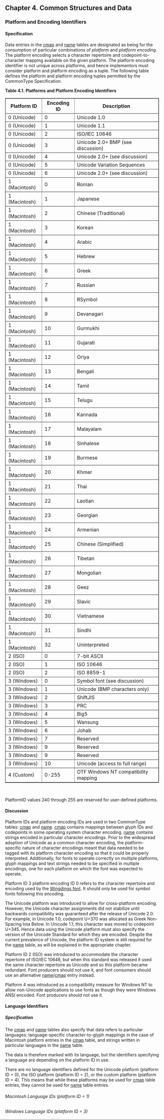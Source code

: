 <div xmlns="http://www.w3.org/1999/xhtml" class="chapter"><div class="titlepage"><div><div><h2 class="title"><a name="chapter.common_structures"></a>Chapter 4. Common Structures and Data</h2></div></div></div><div role="fragment" class="section"><div class="titlepage"><div><div><h3 class="title"><a name="common_structures.platformencoding"></a>Platform and Encoding Identifiers</h3></div></div></div><div role="specification" class="section"><div class="titlepage"><div><div><h4 class="title"><a name="section.5.1.1"></a>Specification</h4></div></div></div><p>
        Data entries in the <a class="link" href="chapter.cmap.html" title="Chapter 5. cmap - Character to Glyph Index Mapping Table">cmap</a> and <a class="link" href="chapter.name.html" title="Chapter 10. name - Naming Table">name</a>
        tables are designated as being for the consumption of particular
        combinations of <em class="glossterm">platform</em> and <em class="glossterm">
        platform encoding</em>. The platform encoding selects a
        character repertoire and codepoint-to-character mapping available
        on the given platform. The platform encoding identifier is not unique
        across platforms, and hence implementors must consider platform and
        platform encoding as a tuple. The following table defines the
        platform and platform encoding tuples permitted by the
        CommonType Specification.
      </p><div class="table"><a name="idm239471927024"></a><p class="title"><strong>Table 4.1. Platforms and Platform Encoding Identifiers</strong></p><div class="table-contents"><table class="table" summary="Platforms and Platform Encoding Identifiers" border="1"><colgroup><col/><col/><col/></colgroup><thead><tr><th>Platform ID</th><th>Encoding ID</th><th>Description</th></tr></thead><tbody><tr role="deprecated"><td>0 (Unicode)</td><td>0</td><td>Unicode 1.0</td></tr><tr role="deprecated"><td>0 (Unicode)</td><td>1</td><td>Unicode 1.1</td></tr><tr role="deprecated"><td>0 (Unicode)</td><td>2</td><td>ISO/IEC 10646</td></tr><tr><td>0 (Unicode)</td><td>3</td><td>Unicode 2.0+ BMP (see discussion)</td></tr><tr><td>0 (Unicode)</td><td>4</td><td>Unicode 2.0+ (see discussion)</td></tr><tr><td>0 (Unicode)</td><td>5</td><td>Unicode Variation Sequences</td></tr><tr><td>0 (Unicode)</td><td>6</td><td>Unicode 2.0+ (see discussion)</td></tr><tr><td>1 (Macintosh)</td><td>0</td><td>Roman</td></tr><tr role="deprecated"><td>1 (Macintosh)</td><td>1</td><td>Japanese</td></tr><tr role="deprecated"><td>1 (Macintosh)</td><td>2</td><td>Chinese (Traditional)</td></tr><tr role="deprecated"><td>1 (Macintosh)</td><td>3</td><td>Korean</td></tr><tr role="deprecated"><td>1 (Macintosh)</td><td>4</td><td>Arabic</td></tr><tr role="deprecated"><td>1 (Macintosh)</td><td>5</td><td>Hebrew</td></tr><tr role="deprecated"><td>1 (Macintosh)</td><td>6</td><td>Greek</td></tr><tr role="deprecated"><td>1 (Macintosh)</td><td>7</td><td>Russian</td></tr><tr role="deprecated"><td>1 (Macintosh)</td><td>8</td><td>RSymbol</td></tr><tr role="deprecated"><td>1 (Macintosh)</td><td>9</td><td>Devanagari</td></tr><tr role="deprecated"><td>1 (Macintosh)</td><td>10</td><td>Gurmukhi</td></tr><tr role="deprecated"><td>1 (Macintosh)</td><td>11</td><td>Gujarati</td></tr><tr role="deprecated"><td>1 (Macintosh)</td><td>12</td><td>Oriya</td></tr><tr role="deprecated"><td>1 (Macintosh)</td><td>13</td><td>Bengali</td></tr><tr role="deprecated"><td>1 (Macintosh)</td><td>14</td><td>Tamil</td></tr><tr role="deprecated"><td>1 (Macintosh)</td><td>15</td><td>Telugu</td></tr><tr role="deprecated"><td>1 (Macintosh)</td><td>16</td><td>Kannada</td></tr><tr role="deprecated"><td>1 (Macintosh)</td><td>17</td><td>Malayalam</td></tr><tr role="deprecated"><td>1 (Macintosh)</td><td>18</td><td>Sinhalese</td></tr><tr role="deprecated"><td>1 (Macintosh)</td><td>19</td><td>Burmese</td></tr><tr role="deprecated"><td>1 (Macintosh)</td><td>20</td><td>Khmer</td></tr><tr role="deprecated"><td>1 (Macintosh)</td><td>21</td><td>Thai</td></tr><tr role="deprecated"><td>1 (Macintosh)</td><td>22</td><td>Laotian</td></tr><tr role="deprecated"><td>1 (Macintosh)</td><td>23</td><td>Georgian</td></tr><tr role="deprecated"><td>1 (Macintosh)</td><td>24</td><td>Armenian</td></tr><tr role="deprecated"><td>1 (Macintosh)</td><td>25</td><td>Chinese (Simplified)</td></tr><tr role="deprecated"><td>1 (Macintosh)</td><td>26</td><td>Tibetan</td></tr><tr role="deprecated"><td>1 (Macintosh)</td><td>27</td><td>Mongolian</td></tr><tr role="deprecated"><td>1 (Macintosh)</td><td>28</td><td>Geez</td></tr><tr role="deprecated"><td>1 (Macintosh)</td><td>29</td><td>Slavic</td></tr><tr role="deprecated"><td>1 (Macintosh)</td><td>30</td><td>Vietnamese</td></tr><tr role="deprecated"><td>1 (Macintosh)</td><td>31</td><td>Sindhi</td></tr><tr role="deprecated"><td>1 (Macintosh)</td><td>32</td><td>Uninterpreted</td></tr><tr role="deprecated"><td>2 (ISO)</td><td>0</td><td>7-bit ASCII</td></tr><tr role="deprecated"><td>2 (ISO)</td><td>1</td><td>ISO 10646</td></tr><tr role="deprecated"><td>2 (ISO)</td><td>2</td><td>ISO 8859-1</td></tr><tr><td>3 (Windows)</td><td>0</td><td>Symbol font (see discussion)</td></tr><tr><td>3 (Windows)</td><td>1</td><td>Unicode (BMP characters only)</td></tr><tr role="deprecated"><td>3 (Windows)</td><td>2</td><td>ShiftJIS</td></tr><tr role="deprecated"><td>3 (Windows)</td><td>3</td><td>PRC</td></tr><tr role="deprecated"><td>3 (Windows)</td><td>4</td><td>Big5</td></tr><tr role="deprecated"><td>3 (Windows)</td><td>5</td><td>Wansung</td></tr><tr role="deprecated"><td>3 (Windows)</td><td>6</td><td>Johab</td></tr><tr role="deprecated"><td>3 (Windows)</td><td>7</td><td>Reserved</td></tr><tr role="deprecated"><td>3 (Windows)</td><td>9</td><td>Reserved</td></tr><tr role="deprecated"><td>3 (Windows)</td><td>9</td><td>Reserved</td></tr><tr><td>3 (Windows)</td><td>10</td><td>Unicode (access to full range)</td></tr><tr role="deprecated"><td>4 (Custom)</td><td>0-255</td><td>OTF Windows NT compatibility mapping</td></tr></tbody></table></div></div><br class="table-break"/><p>PlatformID values 240 through 255 are reserved for
          user-defined platforms.</p></div><div role="discussion" class="section"><div class="titlepage"><div><div><h4 class="title"><a name="section.5.1.2"></a>Discussion</h4></div></div></div><p>
        Platform IDs and platform encoding IDs are used in two CommonType
        tables: <a class="link" href="chapter.cmap.html" title="Chapter 5. cmap - Character to Glyph Index Mapping Table">cmap</a> and <a class="link" href="chapter.name.html" title="Chapter 10. name - Naming Table">name</a>.
        <a class="link" href="chapter.cmap.html" title="Chapter 5. cmap - Character to Glyph Index Mapping Table">cmap</a> contains mappings between glyph IDs and
        codepoints in some operating system character encoding.
        <a class="link" href="chapter.name.html" title="Chapter 10. name - Naming Table">name</a> contains strings encoded in particular
        character encodings. Prior to the widespread adoption of Unicode
        as a common character encoding, the platform-specific nature of
        character encodings meant that data needed to be tagged with its
        platform character encoding so that it could be properly interpreted.
        Additionally, for fonts to operate correctly on multiple platforms,
        glyph mappings and text strings needed to be specified in multiple
        encodings, one for each platform on which the font was expected to
        operate.
      </p><p>
        Platform ID 3 platform encoding ID 0 refers to the character repertoire
        and encoding used by the <a class="link" href="https://en.wikipedia.org/wiki/Wingdings#Character_set" target="_top">Wingdings font</a>. It should only be used
        for symbol fonts following this encoding.
      </p><p>The Unicode platform was introduced to allow for cross-platform
        encoding. However, the Unicode character assignments did not stabilize
        until backwards compatibility was guaranteed after the release of Unicode
        2.0. For example, in Unicode 1.0, codepoint U+370 was allocated as
        Greek Non-Spacing Iota Below. In Unicode 1.1, this character was moved to
        codepoint U+345. Hence data using the Unicode platform must also specify
        the version of the Unicode Standard for which they are encoded.
        Despite the current prevalence of Unicode, the platform ID system is
        still required for the <a class="link" href="chapter.name.html" title="Chapter 10. name - Naming Table">name</a> table, as will be
        explained in the appropriate chapter.
      </p><p>
        Platform ID 2 (ISO) was introduced to accommodate the character
        repertoire of ISO/IEC 10646, but when this standard was released it
        used the same character repertoire as Unicode and so this platform
        became redundant. Font producers should not use it, and font consumers
        should use an alternative <a class="link" href="chapter.name.html" title="Chapter 10. name - Naming Table">name</a>/<a class="link" href="chapter.cmap.html" title="Chapter 5. cmap - Character to Glyph Index Mapping Table">cmap</a> entry instead.
      </p><p>
        Platform 4 was introduced as a compatibility measure for Windows NT to
        allow non-Unicode applications to use fonts as though they were Windows
        ANSI encoded. Font producers should not use it.
      </p></div><div role="fragment" class="section"><div class="titlepage"><div><div><h4 class="title"><a name="common_structures.languageids"></a>Language Identifiers</h4></div></div></div><div role="specification" class="section"><div class="titlepage"><div><div><h5 class="title"><a name="section.5.1.3.1"></a>Specification</h5></div></div></div><p>The <a class="link" href="chapter.cmap.html" title="Chapter 5. cmap - Character to Glyph Index Mapping Table">cmap</a> and <a class="link" href="chapter.name.html" title="Chapter 10. name - Naming Table">name</a> tables
        also specify that data refers to particular languages: language-specific
        character-to-glyph mappings in the case of Macintosh platform entries
        in the <a class="link" href="chapter.cmap.html" title="Chapter 5. cmap - Character to Glyph Index Mapping Table">cmap</a> table, and strings written in particular
        languages in the <a class="link" href="chapter.name.html" title="Chapter 10. name - Naming Table">name</a> table.
        </p><p>The data is therefore marked with its language, but the
          identifiers specifying a language are depending on the platform ID
          in use.
        </p><p>There are no language identifiers defined for the Unicode platform
          (platform ID = 0), the ISO platform (platform ID = 2), or the custom
          platform (platform ID = 4). This means that while these platforms may
          be used for <a class="link" href="chapter.cmap.html" title="Chapter 5. cmap - Character to Glyph Index Mapping Table">cmap</a> table entries, they cannot be used
          for <a class="link" href="chapter.name.html" title="Chapter 10. name - Naming Table">name</a> table entries.
        </p><div role="fragment" class="section"><div class="titlepage"><div><div><h6 class="title"><a name="idm239471806016"></a>Macintosh Language IDs (platform ID = 1)</h6></div></div></div></div><div role="fragment" class="section"><div class="titlepage"><div><div><h6 class="title"><a name="idm239471805216"></a>Windows Language IDs (platform ID = 3)</h6></div></div></div></div></div></div></div></div>